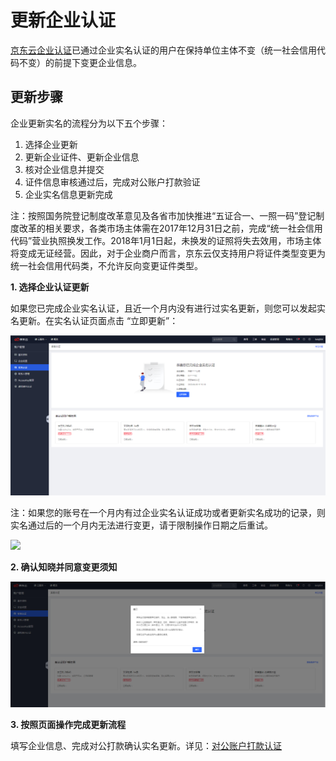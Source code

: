 # 更新企业认证
[京东云企业认证](https://realname.jdcloud.com/account/verify)已通过企业实名认证的用户在保持单位主体不变（统一社会信用代码不变）的前提下变更企业信息。

## 更新步骤

企业更新实名的流程分为以下五个步骤：

 1. 选择企业更新
 2. 更新企业证件、更新企业信息
 3. 核对企业信息并提交
 4. 证件信息审核通过后，完成对公账户打款验证
 5. 企业实名信息更新完成

注：按照国务院登记制度改革意见及各省市加快推进“五证合一、一照一码”登记制度改革的相关要求，各类市场主体需在2017年12月31日之前，完成“统一社会信用代码”营业执照换发工作。2018年1月1日起，未换发的证照将失去效用，市场主体将变成无证经营。因此，对于企业商户而言，京东云仅支持用户将证件类型变更为统一社会信用代码类，不允许反向变更证件类型。

**1. 选择企业认证更新**

如果您已完成企业实名认证，且近一个月内没有进行过实名更新，则您可以发起实名更新。在实名认证页面点击 “立即更新”：

![](../../../../image/User/newnewrealname/update1.png)

注：如果您的账号在一个月内有过企业实名认证成功或者更新实名成功的记录，则实名通过后的一个月内无法进行变更，请于限制操作日期之后重试。

![](../../../../image/User/newrealname/%E6%97%B6%E9%97%B4%E6%8B%A6%E6%88%AA.png)

**2. 确认知晓并同意变更须知**

![](../../../../image/User/newnewrealname/update3.png)

**3. 按照页面操作完成更新流程**

填写企业信息、完成对公打款确认实名更新。详见：[对公账户打款认证](../../../../documentation/User-Service/Real-Name-Verification/Business/Remit.md)

 


